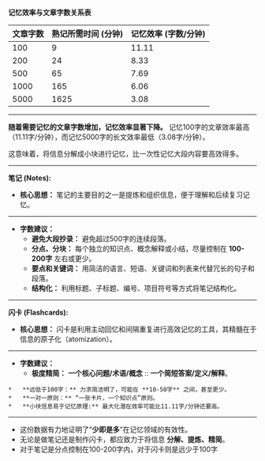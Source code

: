 **记忆效率与文章字数关系表**

| 文章字数 | 熟记所需时间 (分钟) | 记忆效率 (字数/分钟) |
| :------- | :------------------ | :------------------- |
| 100      | 9                   | 11.11                |
| 200      | 24                  | 8.33                 |
| 500      | 65                  | 7.69                 |
| 1000     | 165                 | 6.06                 |
| 5000     | 1625                | 3.08                 |

---
**随着需要记忆的文章字数增加，记忆效率显著下降。**
记忆100字的文章效率最高（11.11字/分钟），而记忆5000字的长文效率最低（3.08字/分钟）。

这意味着，将信息分解成小块进行记忆，比一次性记忆大段内容要高效得多。

---

**笔记 (Notes):**

*   **核心思想：** 笔记的主要目的之一是提炼和组织信息，便于理解和后续复习记忆。
---
*   **字数建议：**
    *   **避免大段抄录：** 避免超过500字的连续段落。
    *   **分点、分块：** 每个独立的知识点、概念解释或小结，尽量控制在 **100-200字** 左右或更少。
    *   **要点和关键词：** 用简洁的语言、短语、关键词和列表来代替冗长的句子和段落。
    *   **结构化：** 利用标题、子标题、编号、项目符号等方式将笔记结构化。

---

**闪卡 (Flashcards):**

*   **核心思想：** 闪卡是利用主动回忆和间隔重复进行高效记忆的工具，其精髓在于信息的原子化（atomization）。
---
*   **字数建议：**
    *   **极度精简：**  **一个核心问题/术语/概念** :: **一个简短答案/定义/解释**。
<!--SR:!2025-03-31,3,250-->
    *   **远低于100字：** 力求简洁明了，可能在 **10-50字** 之间，甚至更少。
    *   **一对一原则：** “一张卡片，一个知识点”原则。
    *   **小块信息易于记忆原理:** 最大化潜在效率可能比11.11字/分钟还要高。

---

- 这份数据有力地证明了“**少即是多**”在记忆领域的有效性。
- 无论是做笔记还是制作闪卡，都应致力于将信息 **分解、提炼、精简**。
- 对于笔记是分点控制在100-200字内，对于闪卡则是远少于100字
